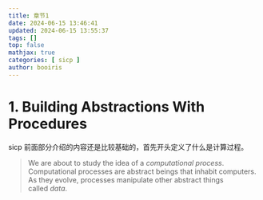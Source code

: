 ```yaml
---
title: 章节1 
date: 2024-06-15 13:46:41 
updated: 2024-06-15 13:55:37
tags: [] 
top: false
mathjax: true
categories: [ sicp ]
author: booiris
---
```


# 1. Building Abstractions With Procedures

sicp 前面部分介绍的内容还是比较基础的，首先开头定义了什么是计算过程。

> We are about to study the idea of a _computational process_. Computational processes are abstract beings that inhabit computers. As they evolve, processes manipulate other abstract things called _data_.

